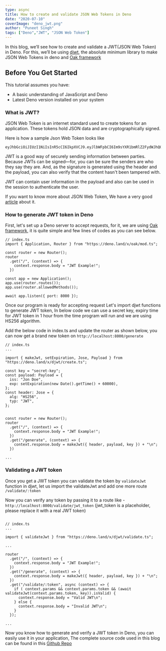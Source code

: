 ```yaml
---
type: async
title: How to create and validate JSON Web Tokens in Deno
date: "2020-07-10"
coverImage: "deno_jwt.png"
author: "Puneet Singh"
tags: ["Deno","JWT", "JSON Web Token"]
---
```


In this blog, we’ll see how to create and validate a JWT(JSON Web Token) in Deno. For this, we’ll be using [djwt](https://github.com/timonson/djwt), the absolute minimum library to make JSON Web Tokens in deno and [Oak framework](https://deno.land/x/oak)

## Before You Get Started
This tutorial assumes you have:

*   A basic understanding of JavaScript and Deno
*   Latest Deno version installed on your system

### What is JWT?

JSON Web Token is an internet standard used to create tokens for an application. These tokens hold JSON data and are cryptographically signed. 

Here is how a sample Json Web Token looks like

```
eyJhbGciOiJIUzI1NiIsInR5cCI6IkpXVCJ9.eyJlbWFpbCI6Im9sYXR1bmRlZ2FydWJhQGdtYWlsLmNvbSIsIm
```
JWT is a good way of securely sending information between parties. Because JWTs can be signed—for, you can be sure the senders are who they say they are. And, as the signature is generated using the header and the payload, you can also verify that the content hasn't been tampered with.

JWT can contain user information in the payload and also can be used in the session to authenticate the user. 

If you want to know more about JSON Web Token, We have a very good [article](/jwt/) about it.

### How to generate JWT token in Deno

First, let's set up a Deno server to accept requests, for it, we are using [Oak framework](https://deno.land/x/oak), it is quite simple and few lines of codes as you can see below.


```TS
// index.ts
import { Application, Router } from "https://deno.land/x/oak/mod.ts";

const router = new Router();
router
  .get("/", (context) => {
    context.response.body = "JWT Example!";
  })

const app = new Application();
app.use(router.routes());
app.use(router.allowedMethods());

await app.listen({ port: 8000 });
```

Once our program is ready for accepting request Let's import djwt functions to generate JWT token, In below code we can use a secret key, expiry time for JWT token in 1 hour from the time program will run and we are using HS256 algorithm.

Add the below code in index.ts and update the router as shown below, you can now get a brand new token on `http://localhost:8000/generate`

```TS
// index.ts
...

import { makeJwt, setExpiration, Jose, Payload } from "https://deno.land/x/djwt/create.ts";

const key = "secret-key";
const payload: Payload = {
  iss: "Jon Doe",
  exp: setExpiration(new Date().getTime() + 60000),
};
const header: Jose = {
  alg: "HS256",
  typ: "JWT",
};


const router = new Router();
router
  .get("/", (context) => {
    context.response.body = "JWT Example!";
  })
  .get("/generate", (context) => {
    context.response.body = makeJwt({ header, payload, key }) + "\n";
  })

...
```


### Validating a JWT token
Once you get a JWT token you can validate the token by `validateJwt` function in djwt, let us import the validateJwt and add one more route `/validate/:token`

Now you can verify any token by passing it to a route like - `http://localhost:8000/validate/jwt_token` (jwt_token is a placeholder, please replace it with a real JWT token)
```TS

// index.ts
...

import { validateJwt } from "https://deno.land/x/djwt/validate.ts";

...

router
  .get("/", (context) => {
    context.response.body = "JWT Example!";
  })
  .get("/generate", (context) => {
    context.response.body = makeJwt({ header, payload, key }) + "\n";
  })
  .get("/validate/:token", async (context) => {
    if ( context.params && context.params.token && (await validateJwt(context.params.token, key)).isValid) {
      context.response.body = "Valid JWT\n";
    } else {
      context.response.body = "Invalid JWT\n";
    }
  });

...

```

Now you know how to generate and verify a JWT token in Deno, you can easily use it in your application, The complete source code used in this blog can be found in this [Github Repo](https://github.com/LoginRadius/engineering-blog-samples/tree/master/Deno/JWTAuthentication)